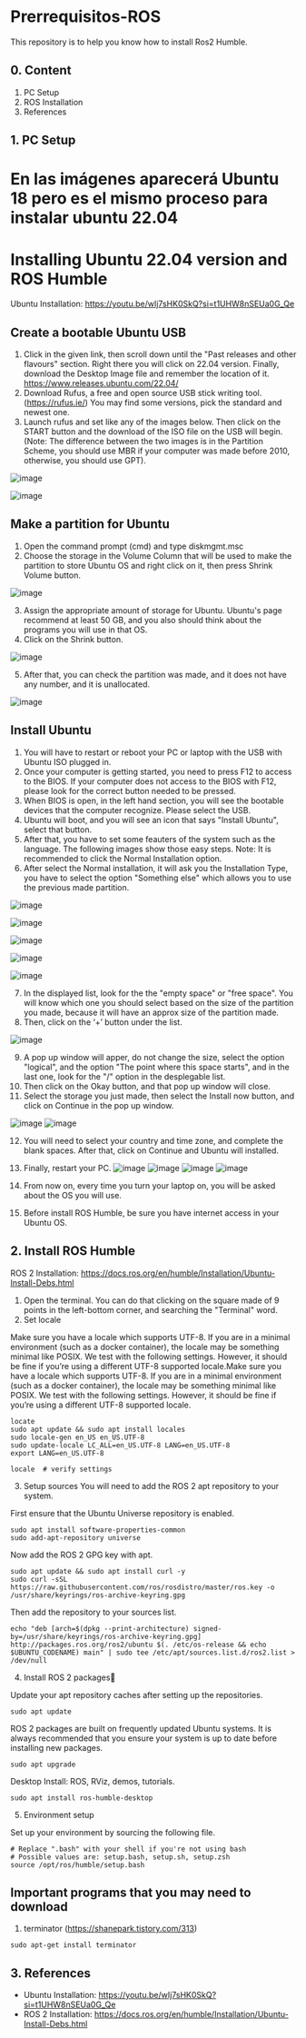 # Prerrequisitos-ROS

This repository is to help you know how to install Ros2 Humble.

## 0. Content
  1. PC Setup
  2. ROS Installation
  3. References

## 1.  PC Setup
# En las imágenes aparecerá Ubuntu 18 pero es el mismo proceso para instalar ubuntu 22.04
# Installing Ubuntu 22.04 version and ROS Humble
Ubuntu Installation: https://youtu.be/wIj7sHK0SkQ?si=t1UHW8nSEUa0G_Qe
## Create a bootable Ubuntu USB
  1. Click in the given link, then scroll down until the "Past releases and other flavours" section. Right there you will click on 22.04 version. Finally, download the Desktop Image file and remember the location of it. 
https://www.releases.ubuntu.com/22.04/
  2. Download Rufus, a free and open source USB stick writing tool. (https://rufus.ie/) You may find some versions, pick the standard and newest one. 
  3. Launch rufus and set like any of the images below. Then click on the START button and the download of the ISO file on the USB will begin. (Note: The difference between the two images is in the Partition Scheme, you should use MBR if your computer was made before 2010, otherwise, you should use GPT).

![image](https://github.com/user-attachments/assets/e5ade336-5928-41d8-a010-1ce1457fe477)

![image](https://github.com/user-attachments/assets/61be5d51-1c54-4a1d-a8a2-c614d0f26f5a)


## Make a partition for Ubuntu

  1. Open the command prompt (cmd) and type diskmgmt.msc
  2. Choose the storage in the Volume Column that will be used to make the partition to store Ubuntu OS and right click on it, then press Shrink Volume button.

![image](https://github.com/user-attachments/assets/49e1d836-2f6d-4ae6-bbaf-20f2d9673bd6)


  3. Assign the appropriate amount of storage for Ubuntu. Ubuntu's page recommend at least 50 GB, and you also should think about the programs you will use in that OS.
  4. Click on the Shrink button.

![image](https://github.com/user-attachments/assets/b542b080-7cda-4df2-ae56-673ae9da7137)


  5. After that, you can check the partition was made, and it does not have any number, and it is unallocated.

![image](https://github.com/user-attachments/assets/2d1f5a20-95b5-4162-bf7d-614f5e88a60a)


## Install Ubuntu

  1. You will have to restart or reboot your PC or laptop with the USB with Ubuntu ISO plugged in.
  2. Once your computer is getting started, you need to press F12 to access to the BIOS. If your computer does not access to the BIOS with F12, please look for the correct button needed to be pressed.
  3. When BIOS is open, in the left hand section, you will see the bootable devices that the computer recognize. Please select the USB.
  4. Ubuntu will boot, and you will see an icon that says "Install Ubuntu", select that button.
  5. After that, you have to set some feauters of the system such as the language. The following images show those easy steps. Note: It is recommended to click the Normal Installation option. 
  6. After select the Normal installation, it will ask you the Installation Type, you have to select the option "Something else" which allows you to use the previous made partition.

![image](https://github.com/user-attachments/assets/18bc02bf-06e5-4d9a-b719-6dc802e26027)

![image](https://github.com/user-attachments/assets/5642eb49-ff5c-467d-a58a-49b915c75556)

![image](https://github.com/user-attachments/assets/f56a3bc4-ff86-42f4-bcbe-14b01302812d)

![image](https://github.com/user-attachments/assets/193cde16-4bf8-44b9-b92b-468bf4d4ea38)

![image](https://github.com/user-attachments/assets/32ec72cc-3470-4bf2-b903-56c0b9229e98)

  7. In the displayed list, look for the the "empty space" or "free space". You will know which one you should select based on the size of the partition you made, because it will have an approx size of the partition made.
  8. Then, click on the ‘+’ button under the list.

![image](https://github.com/user-attachments/assets/dad3482e-cc69-4af3-b66b-c087e79a40b5)


  9. A pop up window will apper, do not change the size, select the option "logical", and the option "The point where this space starts", and in the last one, look for the "/" option in the desplegable list.
  10. Then click on the Okay button, and that pop up window will close.
  11. Select the storage you just made, then select the Install now button, and click on Continue in the pop up window. 

![image](https://github.com/user-attachments/assets/ef7e39ec-a94c-4d3c-b9ed-a47ff1da92f2)
![image](https://github.com/user-attachments/assets/589e3e0f-149e-44ce-81df-ddc6c9a1155e)


  12. You will need to select your country and time zone, and complete the blank spaces. After that, click on Continue and Ubuntu will installed.
  13. Finally, restart your PC.
![image](https://github.com/user-attachments/assets/de884502-d309-4dc9-ad59-a80226a09897)
![image](https://github.com/user-attachments/assets/ff6f17ee-719b-4082-afc6-4b1b97bd5f65)
![image](https://github.com/user-attachments/assets/b151c38a-c157-48e8-a9a3-16133ff9d53a)
![image](https://github.com/user-attachments/assets/354e66d1-a96d-42ad-b1ad-0fbaf8e11196)


  14. From now on, every time you turn your laptop on, you will be asked about the OS you will use.
  15. Before install ROS Humble, be sure you have internet access in your Ubuntu OS.

## 2. Install ROS Humble
  ROS 2 Installation: https://docs.ros.org/en/humble/Installation/Ubuntu-Install-Debs.html
  1. Open the terminal. You can do that clicking on the square made of 9 points in the left-bottom corner, and searching the "Terminal" word.
  2. Set locale
     
Make sure you have a locale which supports UTF-8. If you are in a minimal environment (such as a docker container), the locale may be something minimal like POSIX. We test with the following settings. However, it should be fine if you’re using a different UTF-8 supported locale.Make sure you have a locale which supports UTF-8. If you are in a minimal environment (such as a docker container), the locale may be something minimal like POSIX. We test with the following settings. However, it should be fine if you’re using a different UTF-8 supported locale.
  
    locate
    sudo apt update && sudo apt install locales
    sudo locale-gen en_US en_US.UTF-8
    sudo update-locale LC_ALL=en_US.UTF-8 LANG=en_US.UTF-8
    export LANG=en_US.UTF-8
    
    locale  # verify settings
  3. Setup sources
You will need to add the ROS 2 apt repository to your system.

First ensure that the Ubuntu Universe repository is enabled.
     
    sudo apt install software-properties-common
    sudo add-apt-repository universe
Now add the ROS 2 GPG key with apt.

    sudo apt update && sudo apt install curl -y
    sudo curl -sSL https://raw.githubusercontent.com/ros/rosdistro/master/ros.key -o /usr/share/keyrings/ros-archive-keyring.gpg

Then add the repository to your sources list.

    echo "deb [arch=$(dpkg --print-architecture) signed-by=/usr/share/keyrings/ros-archive-keyring.gpg] http://packages.ros.org/ros2/ubuntu $(. /etc/os-release && echo $UBUNTU_CODENAME) main" | sudo tee /etc/apt/sources.list.d/ros2.list > /dev/null
  4. Install ROS 2 packages

Update your apt repository caches after setting up the repositories.

    sudo apt update

ROS 2 packages are built on frequently updated Ubuntu systems. It is always recommended that you ensure your system is up to date before installing new packages.

    sudo apt upgrade

Desktop Install: ROS, RViz, demos, tutorials.

    sudo apt install ros-humble-desktop

  5. Environment setup

Set up your environment by sourcing the following file.

    # Replace ".bash" with your shell if you're not using bash
    # Possible values are: setup.bash, setup.sh, setup.zsh
    source /opt/ros/humble/setup.bash


## Important programs that you may need to download

  1. terminator (https://shanepark.tistory.com/313)

    sudo apt-get install terminator
## 3. References
- Ubuntu Installation: https://youtu.be/wIj7sHK0SkQ?si=t1UHW8nSEUa0G_Qe
- ROS 2 Installation: https://docs.ros.org/en/humble/Installation/Ubuntu-Install-Debs.html

